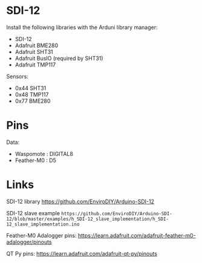 # SDI-12

Install the following libraries with the Arduni library manager:
- SDI-12
- Adafruit BME280
- Adafruit SHT31
- Adafruit BusIO (required by SHT31)
- Adafruit TMP117

Sensors:
- 0x44 SHT31
- 0x48 TMP117
- 0x77 BME280


# Pins

Data:
- Waspomote     : DIGITAL8
- Feather-M0    : D5


# Links

SDI-12 library
https://github.com/EnviroDIY/Arduino-SDI-12

SDI-12 slave example
`https://github.com/EnviroDIY/Arduino-SDI-12/blob/master/examples/h_SDI-12_slave_implementation/h_SDI-12_slave_implementation.ino`

Feather-M0 Adalogger pins:
https://learn.adafruit.com/adafruit-feather-m0-adalogger/pinouts

QT Py pins:
https://learn.adafruit.com/adafruit-qt-py/pinouts
